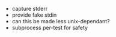 * capture stderr
* provide fake stdin
* can this be made less unix-dependant?
* subprocess per-test for safety
